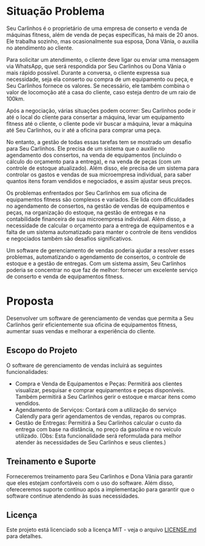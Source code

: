# Situação Problema
Seu Carlinhos é o proprietário de uma empresa de conserto e venda de máquinas fitness, além de venda de peças específicas, há mais de 20 anos. Ele trabalha sozinho, mas ocasionalmente sua esposa, Dona Vânia, o auxilia no atendimento ao cliente.

Para solicitar um atendimento, o cliente deve ligar ou enviar uma mensagem via WhatsApp, que será respondida por Seu Carlinhos ou Dona Vânia o mais rápido possível. Durante a conversa, o cliente expressa sua necessidade, seja ela conserto ou compra de um equipamento ou peça, e Seu Carlinhos fornece os valores. Se necessário, ele também combina o valor de locomoção até a casa do cliente, caso esteja dentro de um raio de 100km.

Após a negociação, várias situações podem ocorrer: Seu Carlinhos pode ir até o local do cliente para consertar a máquina, levar um equipamento fitness até o cliente, o cliente pode vir buscar a máquina, levar a máquina até Seu Carlinhos, ou ir até a oficina para comprar uma peça.

No entanto, a gestão de todas essas tarefas tem se mostrado um desafio para Seu Carlinhos. Ele precisa de um sistema que o auxilie no agendamento dos consertos, na venda de equipamentos (incluindo o cálculo do orçamento para a entrega), e na venda de peças (com um controle de estoque atualizado). Além disso, ele precisa de um sistema para controlar os gastos e vendas de sua microempresa individual, para saber quantos itens foram vendidos e negociados, e assim ajustar seus preços.

Os problemas enfrentados por Seu Carlinhos em sua oficina de equipamentos fitness são complexos e variados. Ele lida com dificuldades no agendamento de consertos, na gestão de vendas de equipamentos e peças, na organização do estoque, na gestão de entregas e na contabilidade financeira de sua microempresa individual. Além disso, a necessidade de calcular o orçamento para a entrega de equipamentos e a falta de um sistema automatizado para manter o controle de itens vendidos e negociados também são desafios significativos.

Um software de gerenciamento de vendas poderia ajudar a resolver esses problemas, automatizando o agendamento de consertos, o controle de estoque e a gestão de entregas. Com um sistema assim, Seu Carlinhos poderia se concentrar no que faz de melhor: fornecer um excelente serviço de conserto e venda de equipamentos fitness.

# Proposta
Desenvolver um software de gerenciamento de vendas que permita a Seu Carlinhos gerir eficientemente sua oficina de equipamentos fitness, aumentar suas vendas e melhorar a experiência do cliente.

## Escopo do Projeto
O software de gerenciamento de vendas incluirá as seguintes funcionalidades:

- Compra e Venda de Equipamentos e Peças: Permitirá aos clientes visualizar, pesquisar e comprar equipamentos e peças disponíveis. Também permitirá a Seu Carlinhos gerir o estoque e marcar itens como vendidos.
- Agendamento de Serviços: Contará com a utilização do serviço Calendly para gerir agendamentos de vendas, reparos ou compras.
- Gestão de Entregas: Permitirá a Seu Carlinhos calcular o custo da entrega com base na distância, no preço da gasolina e no veículo utilizado. (Obs: Esta funcionalidade será reformulada para melhor atender às necessidades de Seu Carlinhos e seus clientes.)


## Treinamento e Suporte
Forneceremos treinamento para Seu Carlinhos e Dona Vânia para garantir que eles estejam confortáveis com o uso do software. Além disso, ofereceremos suporte contínuo após a implementação para garantir que o software continue atendendo às suas necessidades.

## Licença
Este projeto está licenciado sob a licença MIT - veja o arquivo [LICENSE.md](https://github.com/victoriaFitnessService/documentation/blob/main/LICENSE) para detalhes.




